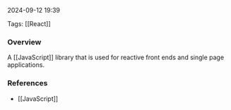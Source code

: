 
2024-09-12 19:39

Tags: [[React]]

### Overview
A [[JavaScript]] library that is used for reactive front ends and single page applications.

### References
- [[JavaScript]]

